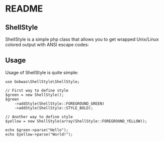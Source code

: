 README
======

ShellStyle
-----------------

ShellStyle is a simple php class that allows you to get wrapped Unix/Linux colored output with ANSI escape codes:

Usage
-----------------
Usage of ShellStyle is quite simple:

    use Gobwas\ShellStyle\ShellStyle;

    // First way to define style
    $green = new ShellStyle();
    $green
        ->addStyle(ShellStyle::FOREGROUND_GREEN)
        ->addStyle(ShellStyle::STYLE_BOLD);

    // Another way to define style
    $yellow = new ShellStyle(array(ShellStyle::FOREGROUND_YELLOW));

    echo $green->parse("Hello");
    echo $yellow->parse("World!");

